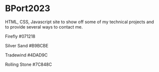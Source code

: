 # BPort2023
HTML, CSS, Javascript site to show off some of my technical projects and to provide several ways to contact me.

Firefly
#071218

Silver Sand
#B9BCBE

Tradewind
#4DAD9C

Rolling Stone
#7C848C


